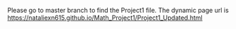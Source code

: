 Please go to master branch to find the Project1 file. 
The dynamic page url is https://nataliexn615.github.io/Math_Project1/Project1_Updated.html
